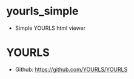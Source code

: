 yourls_simple
=============
- Simple YOURLS html viewer

YOURLS
=============
- Github: https://github.com/YOURLS/YOURLS
